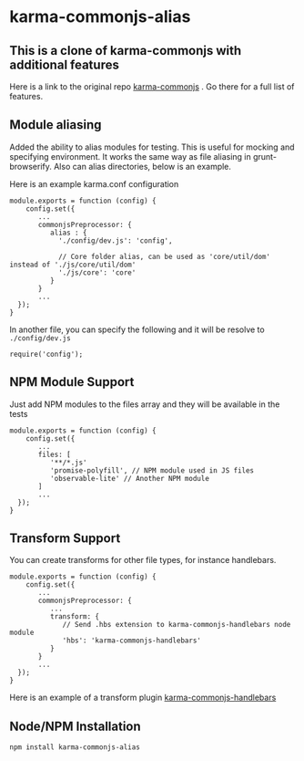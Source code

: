 # karma-commonjs-alias

## This is a clone of karma-commonjs with additional features
Here is a link to the original repo [karma-commonjs](https://github.com/karma-runner/karma-commonjs) . Go there for a full list of features.

## Module aliasing
Added the ability to alias modules for testing. This is useful for mocking and specifying environment. It works the same way as file aliasing in grunt-browserify. Also can alias directories, below is an example.

Here is an example karma.conf configuration

```
module.exports = function (config) {
	config.set({
	   ...
	   commonjsPreprocessor: {
	      alias : {
	        './config/dev.js': 'config',
	        
	        // Core folder alias, can be used as 'core/util/dom' instead of './js/core/util/dom'
	        './js/core': 'core'
	      }
	   }
	   ...
  });
}
```

In another file, you can specify the following and it will be resolve to `./config/dev.js`
```
require('config');
```

## NPM Module Support
Just add NPM modules to the files array and they will be available in the tests

```
module.exports = function (config) {
	config.set({
	   ...
	   files: [
	      '**/*.js'
	      'promise-polyfill', // NPM module used in JS files
	      'observable-lite' // Another NPM module
	   ]
	   ...
  });
}
```

## Transform Support
You can create transforms for other file types, for instance handlebars.
```
module.exports = function (config) {
	config.set({
	   ...
	   commonjsPreprocessor: {
	      ...
	      transform: {
	         // Send .hbs extension to karma-commonjs-handlebars node module
	         'hbs': 'karma-commonjs-handlebars'
	      }
	   }
	   ...
  });
}
```
Here is an example of a transform plugin [karma-commonjs-handlebars](https://github.com/taylorhakes/karma-commonjs-handlebars/blob/master/index.js)

## Node/NPM Installation
```
npm install karma-commonjs-alias
```
